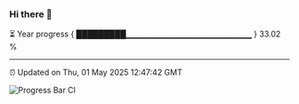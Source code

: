### Hi there 👋

⏳ Year progress { █████████▁▁▁▁▁▁▁▁▁▁▁▁▁▁▁▁▁▁▁▁▁ } 33.02 %

---

⏰ Updated on Thu, 01 May 2025 12:47:42 GMT

![Progress Bar CI](https://github.com/ZhaoGui/ZhaoGui/workflows/Progress%20Bar%20CI/badge.svg)
